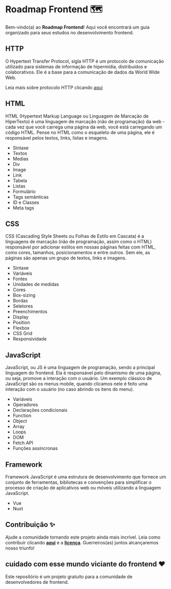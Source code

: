 # Roadmap Frontend 🗺️

Bem-vindo(a) ao **Roadmap Frontend**! Aqui você encontrará um guia organizado para seus estudos no desenvolvimento frontend.

## HTTP

O Hypertext Transfer Protocol, sigla HTTP é um protocolo de comunicação utilizado para sistemas de informação de hipermídia, distribuídos e colaborativos. Ele é a base para a comunicação de dados da World Wide Web.

Leia mais sobre protocolo HTTP clicando [aqui](https://developer.mozilla.org/pt-BR/docs/Web/HTTP)

## HTML

HTML (Hypertext Markup Language ou Linguagem de Marcação de HiperTexto) é uma linguagem de marcação (não de programação) da web - cada vez que você carrega uma página da web, você está carregando um código HTML. Pense no HTML como o esqueleto de uma página, ele é responsável pelos textos, links, listas e imagens.

- Sintaxe
- Textos
- Medias
- Div
- Image
- Link
- Tabela
- Listas
- Formulário
- Tags semânticas
- ID e Classes
- Meta tags

## CSS

CSS (Cascading Style Sheets ou Folhas de Estilo em Cascata) é a linguagens de marcação (não de programação, assim como o HTML) responsável por adicionar estilos em nossas páginas feitas com HTML, como cores, tamanhos, posicionamentos e entre outros. Sem ele, as páginas são apenas um grupo de textos, links e imagens.

- Sintaxe
- Variáveis
- Fontes
- Unidades de medidas
- Cores
- Box-sizing
- Bordas
- Seletores
- Preenchimentos
- Display
- Position
- Flexbox
- CSS Grid
- Responsividade

## JavaScript

JavaScript, ou JS é uma linguagem de programação, sendo a principal linguagem do frontend. Ela é responsável pelo dinamismo de uma página, ou seja, promove a interação com o usuário. Um exemplo clássico de JavaScript são os menus mobile, quando clicamos nele é feito uma interação com o usuário (no caso abrindo os itens do menu).

- Variáveis
- Operadores 
- Declarações condicionais 
- Function
- Object 
- Array
- Loops
- DOM
- Fetch API 
- Funções assíncronas

## Framework

Framework JavaScript é uma estrutura de desenvolvimento que fornece um conjunto de ferramentas, bibliotecas e convenções para simplificar o processo de criação de aplicativos web ou móveis utilizando a linguagem JavaScript.

- Vue
- Nuxt


## Contribuição ✨

Ajude a comunidade tornando este projeto ainda mais incrível. Leia como contribuir clicando **[aqui](https://github.com/webkennyroger/roadmap-frontend/CONTRIBUTING.md)** e a **[licença](https://github.com/webkennyroger/roadmap-frontend/blob/main/LICENSE.md)**. Guerreiros(as)  juntos alcançaremos nosso triunfo! 

## cuidado com esse mundo viciante do frontend ❤️

Este repositório é um projeto gratuito para a comunidade de desenvolvedores de frontend.
